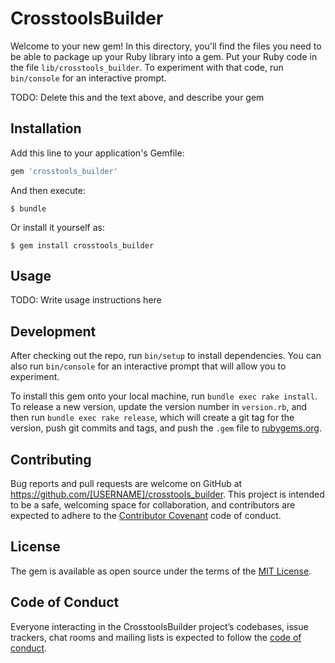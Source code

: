 # CrosstoolsBuilder

Welcome to your new gem! In this directory, you'll find the files you need to be able to package up your Ruby library into a gem. Put your Ruby code in the file `lib/crosstools_builder`. To experiment with that code, run `bin/console` for an interactive prompt.

TODO: Delete this and the text above, and describe your gem

## Installation

Add this line to your application's Gemfile:

```ruby
gem 'crosstools_builder'
```

And then execute:

    $ bundle

Or install it yourself as:

    $ gem install crosstools_builder

## Usage

TODO: Write usage instructions here

## Development

After checking out the repo, run `bin/setup` to install dependencies. You can also run `bin/console` for an interactive prompt that will allow you to experiment.

To install this gem onto your local machine, run `bundle exec rake install`. To release a new version, update the version number in `version.rb`, and then run `bundle exec rake release`, which will create a git tag for the version, push git commits and tags, and push the `.gem` file to [rubygems.org](https://rubygems.org).

## Contributing

Bug reports and pull requests are welcome on GitHub at https://github.com/[USERNAME]/crosstools_builder. This project is intended to be a safe, welcoming space for collaboration, and contributors are expected to adhere to the [Contributor Covenant](http://contributor-covenant.org) code of conduct.

## License

The gem is available as open source under the terms of the [MIT License](https://opensource.org/licenses/MIT).

## Code of Conduct

Everyone interacting in the CrosstoolsBuilder project’s codebases, issue trackers, chat rooms and mailing lists is expected to follow the [code of conduct](https://github.com/[USERNAME]/crosstools_builder/blob/master/CODE_OF_CONDUCT.md).
